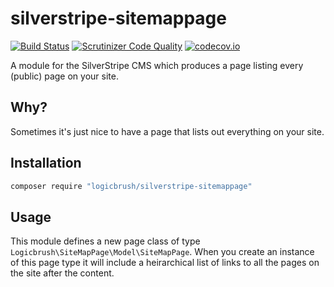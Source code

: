 # silverstripe-sitemappage

[![Build Status](https://travis-ci.org/logicbrush/silverstripe-sitemappage.svg?branch=master)](https://travis-ci.org/logicbrush/silverstripe-sitemappage)
[![Scrutinizer Code Quality](https://scrutinizer-ci.com/g/logicbrush/silverstripe-sitemappage/badges/quality-score.png?b=master)](https://scrutinizer-ci.com/g/logicbrush/silverstripe-sitemappage/?branch=master)
[![codecov.io](https://codecov.io/github/logicbrush/silverstripe-sitemappage/coverage.svg?branch=master)](https://codecov.io/github/logicbrush/silverstripe-sitemappage?branch=master)

A module for the SilverStripe CMS which produces a page listing every (public) page on your site.

## Why?

Sometimes it's just nice to have a page that lists out everything on your site.

## Installation

```sh
composer require "logicbrush/silverstripe-sitemappage"
```

## Usage

This module defines a new page class of type `Logicbrush\SiteMapPage\Model\SiteMapPage`.  When you create an instance of this page type it will include a heirarchical list of links to all the pages on the site after the content.
